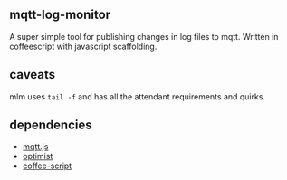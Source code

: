 ## mqtt-log-monitor

A super simple tool for publishing changes in log files to mqtt.
Written in coffeescript with javascript scaffolding.

## caveats

mlm uses `tail -f` and has all the attendant requirements and quirks.

## dependencies

* [mqtt.js](http://github.com/adamvr/MQTT.js)
* [optimist](http://github.com/substack/node-optimist)
* [coffee-script](http://github.com/jashkenas/coffee-script)
